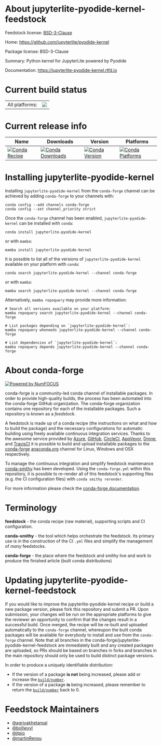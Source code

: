 About jupyterlite-pyodide-kernel-feedstock
==========================================

Feedstock license: [BSD-3-Clause](https://github.com/conda-forge/jupyterlite-pyodide-kernel-feedstock/blob/main/LICENSE.txt)

Home: https://github.com/jupyterlite/pyodide-kernel

Package license: BSD-3-Clause

Summary: Python kernel for JupyterLite powered by Pyodide

Documentation: https://jupyterlite-pyodide-kernel.rtfd.io

Current build status
====================


<table><tr><td>All platforms:</td>
    <td>
      <a href="https://dev.azure.com/conda-forge/feedstock-builds/_build/latest?definitionId=19070&branchName=main">
        <img src="https://dev.azure.com/conda-forge/feedstock-builds/_apis/build/status/jupyterlite-pyodide-kernel-feedstock?branchName=main">
      </a>
    </td>
  </tr>
</table>

Current release info
====================

| Name | Downloads | Version | Platforms |
| --- | --- | --- | --- |
| [![Conda Recipe](https://img.shields.io/badge/recipe-jupyterlite--pyodide--kernel-green.svg)](https://anaconda.org/conda-forge/jupyterlite-pyodide-kernel) | [![Conda Downloads](https://img.shields.io/conda/dn/conda-forge/jupyterlite-pyodide-kernel.svg)](https://anaconda.org/conda-forge/jupyterlite-pyodide-kernel) | [![Conda Version](https://img.shields.io/conda/vn/conda-forge/jupyterlite-pyodide-kernel.svg)](https://anaconda.org/conda-forge/jupyterlite-pyodide-kernel) | [![Conda Platforms](https://img.shields.io/conda/pn/conda-forge/jupyterlite-pyodide-kernel.svg)](https://anaconda.org/conda-forge/jupyterlite-pyodide-kernel) |

Installing jupyterlite-pyodide-kernel
=====================================

Installing `jupyterlite-pyodide-kernel` from the `conda-forge` channel can be achieved by adding `conda-forge` to your channels with:

```
conda config --add channels conda-forge
conda config --set channel_priority strict
```

Once the `conda-forge` channel has been enabled, `jupyterlite-pyodide-kernel` can be installed with `conda`:

```
conda install jupyterlite-pyodide-kernel
```

or with `mamba`:

```
mamba install jupyterlite-pyodide-kernel
```

It is possible to list all of the versions of `jupyterlite-pyodide-kernel` available on your platform with `conda`:

```
conda search jupyterlite-pyodide-kernel --channel conda-forge
```

or with `mamba`:

```
mamba search jupyterlite-pyodide-kernel --channel conda-forge
```

Alternatively, `mamba repoquery` may provide more information:

```
# Search all versions available on your platform:
mamba repoquery search jupyterlite-pyodide-kernel --channel conda-forge

# List packages depending on `jupyterlite-pyodide-kernel`:
mamba repoquery whoneeds jupyterlite-pyodide-kernel --channel conda-forge

# List dependencies of `jupyterlite-pyodide-kernel`:
mamba repoquery depends jupyterlite-pyodide-kernel --channel conda-forge
```


About conda-forge
=================

[![Powered by
NumFOCUS](https://img.shields.io/badge/powered%20by-NumFOCUS-orange.svg?style=flat&colorA=E1523D&colorB=007D8A)](https://numfocus.org)

conda-forge is a community-led conda channel of installable packages.
In order to provide high-quality builds, the process has been automated into the
conda-forge GitHub organization. The conda-forge organization contains one repository
for each of the installable packages. Such a repository is known as a *feedstock*.

A feedstock is made up of a conda recipe (the instructions on what and how to build
the package) and the necessary configurations for automatic building using freely
available continuous integration services. Thanks to the awesome service provided by
[Azure](https://azure.microsoft.com/en-us/services/devops/), [GitHub](https://github.com/),
[CircleCI](https://circleci.com/), [AppVeyor](https://www.appveyor.com/),
[Drone](https://cloud.drone.io/welcome), and [TravisCI](https://travis-ci.com/)
it is possible to build and upload installable packages to the
[conda-forge](https://anaconda.org/conda-forge) [anaconda.org](https://anaconda.org/)
channel for Linux, Windows and OSX respectively.

To manage the continuous integration and simplify feedstock maintenance
[conda-smithy](https://github.com/conda-forge/conda-smithy) has been developed.
Using the ``conda-forge.yml`` within this repository, it is possible to re-render all of
this feedstock's supporting files (e.g. the CI configuration files) with ``conda smithy rerender``.

For more information please check the [conda-forge documentation](https://conda-forge.org/docs/).

Terminology
===========

**feedstock** - the conda recipe (raw material), supporting scripts and CI configuration.

**conda-smithy** - the tool which helps orchestrate the feedstock.
                   Its primary use is in the construction of the CI ``.yml`` files
                   and simplify the management of *many* feedstocks.

**conda-forge** - the place where the feedstock and smithy live and work to
                  produce the finished article (built conda distributions)


Updating jupyterlite-pyodide-kernel-feedstock
=============================================

If you would like to improve the jupyterlite-pyodide-kernel recipe or build a new
package version, please fork this repository and submit a PR. Upon submission,
your changes will be run on the appropriate platforms to give the reviewer an
opportunity to confirm that the changes result in a successful build. Once
merged, the recipe will be re-built and uploaded automatically to the
`conda-forge` channel, whereupon the built conda packages will be available for
everybody to install and use from the `conda-forge` channel.
Note that all branches in the conda-forge/jupyterlite-pyodide-kernel-feedstock are
immediately built and any created packages are uploaded, so PRs should be based
on branches in forks and branches in the main repository should only be used to
build distinct package versions.

In order to produce a uniquely identifiable distribution:
 * If the version of a package **is not** being increased, please add or increase
   the [``build/number``](https://docs.conda.io/projects/conda-build/en/latest/resources/define-metadata.html#build-number-and-string).
 * If the version of a package **is** being increased, please remember to return
   the [``build/number``](https://docs.conda.io/projects/conda-build/en/latest/resources/define-metadata.html#build-number-and-string)
   back to 0.

Feedstock Maintainers
=====================

* [@agriyakhetarpal](https://github.com/agriyakhetarpal/)
* [@bollwyvl](https://github.com/bollwyvl/)
* [@jtpio](https://github.com/jtpio/)
* [@martinRenou](https://github.com/martinRenou/)

